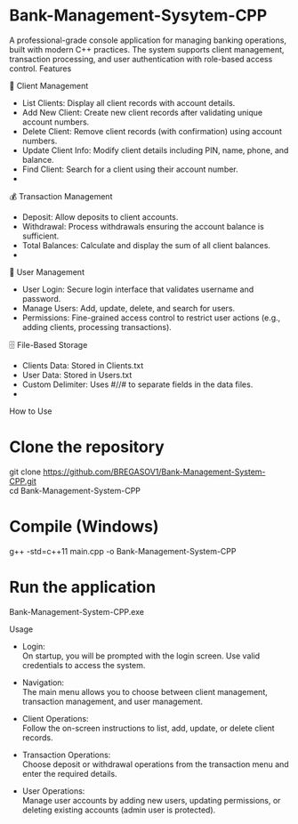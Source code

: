 # Bank-Management-Sysytem-CPP  

A professional-grade console application for managing banking operations, built with modern C++ practices. 
The system supports client management, transaction processing, and user authentication with role-based access control.
Features

🏦 Client Management
- List Clients: Display all client records with account details.  
- Add New Client: Create new client records after validating unique account numbers.  
- Delete Client: Remove client records (with confirmation) using account numbers.  
- Update Client Info: Modify client details including PIN, name, phone, and balance.  
- Find Client: Search for a client using their account number.
- 
💰 Transaction Management
- Deposit: Allow deposits to client accounts.  
- Withdrawal: Process withdrawals ensuring the account balance is sufficient.  
- Total Balances: Calculate and display the sum of all client balances.
- 
👥 User Management
- User Login: Secure login interface that validates username and password.  
- Manage Users: Add, update, delete, and search for users.  
- Permissions: Fine-grained access control to restrict user actions (e.g., adding clients, processing transactions).
    
🗄️ File-Based Storage
- Clients Data: Stored in Clients.txt  
- User Data: Stored in Users.txt  
- Custom Delimiter: Uses #//# to separate fields in the data files.
- 
How to Use
# Clone the repository  
git clone https://github.com/BREGASOV1/Bank-Management-System-CPP.git  
cd Bank-Management-System-CPP  

# Compile (Windows)  
g++ -std=c++11 main.cpp -o Bank-Management-System-CPP  

# Run the application  
Bank-Management-System-CPP.exe  


Usage
- Login:  
  On startup, you will be prompted with the login screen. Use valid credentials to access the system.  

- Navigation:  
  The main menu allows you to choose between client management, transaction management, and user management.  

- Client Operations:  
  Follow the on-screen instructions to list, add, update, or delete client records.  

- Transaction Operations:  
  Choose deposit or withdrawal operations from the transaction menu and enter the required details.  

- User Operations:  
  Manage user accounts by adding new users, updating permissions, or deleting existing accounts (admin user is protected).  





